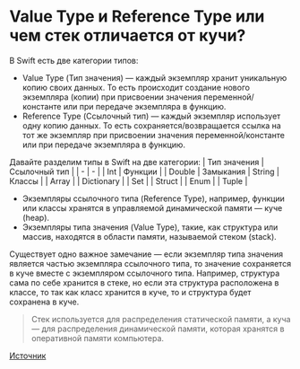 # Value Type и Reference Type или чем стек отличается от кучи?

В Swift есть две категории типов: 
 - Value Type (Тип значения) — каждый экземпляр хранит уникальную копию своих данных. То есть происходит создание нового экземпляра (копии) при присвоении значения переменной/константе или при передаче экземпляра в функцию. 
 - Reference Type (Ссылочный тип) — каждый экземпляр использует одну копию данных. То есть сохраняется/возвращается ссылка на тот же экземпляр при присвоении значения переменной/константе или при передаче экземпляра в функцию.
 
Давайте разделим типы в Swift на две категории:
| Тип значения | Ссылочный тип |
| - | - |
| Int | Функции |
| Double | Замыкания 
| String | Классы |
| Array |
| Dictionary |
| Set |
| Struct |
| Enum |
| Tuple |

 - Экземпляры ссылочного типа (Reference Type), например, функции или классы хранятся в управляемой динамической памяти — куче (heap).
 - Экземпляры типа значения (Value Type), такие, как структура или массив, находятся в области памяти, называемой стеком (stack).

Существует одно важное замечание — если экземпляр типа значения является частью экземпляра ссылочного типа, то значение сохраняется в куче вместе с экземпляром ссылочного типа. Например, структура сама по себе хранится в стеке, но если эта структура расположена в классе, то так как класс хранится в куче, то и структура будет сохранена в куче. 

> Стек используется для распределения статической памяти, а куча — для распределения динамической памяти, которая хранятся в оперативной памяти компьютера.

[Источник](https://ios-interview.ru/value-and-reference-type/)
